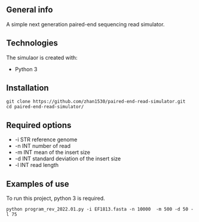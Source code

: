 ## General info
A simple next generation paired-end sequencing read simulator.
	
## Technologies
The simulaor is created with:
* Python 3

## Installation
```
git clone https://github.com/zhan1530/paired-end-read-simulator.git
cd paired-end-read-simulator/
```
## Required options 
* -i STR reference genome
* -n INT number of read 
* -m INT mean of the insert size 
* -d INT standard deviation of the insert size
* -l INT read length

## Examples of use
To run this project, python 3 is required.
```
python program_rev_2022.01.py -i EF1813.fasta -n 10000  -m 500 -d 50 -l 75
```
